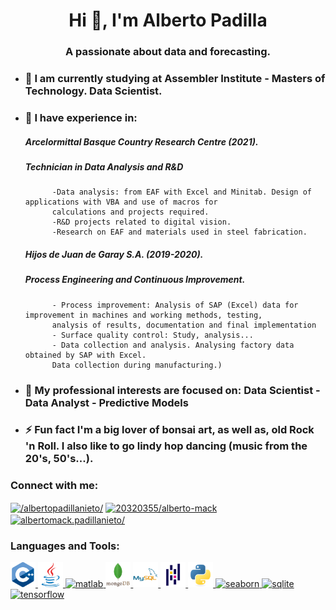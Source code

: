 <h1 align="center">Hi 👋, I'm Alberto Padilla</h1>
<h3 align="center">A passionate about data and forecasting.</h3>

- ### 🌱 I am currently studying at Assembler Institute - Masters of Technology. **Data Scientist.**

- ### 🤔 I have experience in:
    ##### Arcelormittal Basque Country Research Centre (2021). 
    ##### Technician in Data Analysis and R&D 
            -Data analysis: from EAF with Excel and Minitab. Design of applications with VBA and use of macros for 
            calculations and projects required. 
            -R&D projects related to digital vision. 
            -Research on EAF and materials used in steel fabrication. 

    ##### Hijos de Juan de Garay S.A. (2019-2020).
    ##### Process Engineering and Continuous Improvement.
            - Process improvement: Analysis of SAP (Excel) data for improvement in machines and working methods, testing, 
            analysis of results, documentation and final implementation 
            - Surface quality control: Study, analysis... 
            - Data collection and analysis. Analysing factory data obtained by SAP with Excel.
            Data collection during manufacturing.)

- ### 🔭 My professional interests are focused on: Data Scientist - Data Analyst - Predictive Models

- ### ⚡ Fun fact **I'm a big lover of bonsai art, as well as, old Rock 'n Roll. I also like to go lindy hop dancing (music from the 20's, 50's...).**

<h3 align="left">Connect with me:</h3>
<p align="left">
<a href="https://linkedin.com/in//albertopadillanieto/" target="blank"><img align="center" src="https://raw.githubusercontent.com/rahuldkjain/github-profile-readme-generator/master/src/images/icons/Social/linked-in-alt.svg" alt="/albertopadillanieto/" height="30" width="40" /></a>
<a href="https://stackoverflow.com/users/20320355/alberto-mack" target="blank"><img align="center" src="https://raw.githubusercontent.com/rahuldkjain/github-profile-readme-generator/master/src/images/icons/Social/stack-overflow.svg" alt="20320355/alberto-mack" height="30" width="40" /></a>
<a href="https://fb.com/albertomack.padillanieto/" target="blank"><img align="center" src="https://raw.githubusercontent.com/rahuldkjain/github-profile-readme-generator/master/src/images/icons/Social/facebook.svg" alt="albertomack.padillanieto/" height="30" width="40" /></a>
</p>

<h3 align="left">Languages and Tools:</h3>
<p align="left"> 
<a href="https://www.w3schools.com/cpp/" target="_blank" rel="noreferrer"> <img src="https://raw.githubusercontent.com/devicons/devicon/master/icons/cplusplus/cplusplus-original.svg" alt="cplusplus" width="40" height="40"/> </a>
<a href="https://www.java.com" target="_blank" rel="noreferrer"> <img src="https://raw.githubusercontent.com/devicons/devicon/master/icons/java/java-original.svg" alt="java" width="40" height="40"/> </a> 
<a href="https://www.mathworks.com/" target="_blank" rel="noreferrer"> <img src="https://upload.wikimedia.org/wikipedia/commons/2/21/Matlab_Logo.png" alt="matlab" width="40" height="40"/> </a> <a href="https://www.mongodb.com/" target="_blank" rel="noreferrer"> <img src="https://raw.githubusercontent.com/devicons/devicon/master/icons/mongodb/mongodb-original-wordmark.svg" alt="mongodb" width="40" height="40"/> </a>
<a href="https://www.mysql.com/" target="_blank" rel="noreferrer"> <img src="https://raw.githubusercontent.com/devicons/devicon/master/icons/mysql/mysql-original-wordmark.svg" alt="mysql" width="40" height="40"/> </a>
<a href="https://pandas.pydata.org/" target="_blank" rel="noreferrer"> <img src="https://raw.githubusercontent.com/devicons/devicon/2ae2a900d2f041da66e950e4d48052658d850630/icons/pandas/pandas-original.svg" alt="pandas" width="40" height="40"/> </a> <a href="https://www.python.org" target="_blank" rel="noreferrer"> <img src="https://raw.githubusercontent.com/devicons/devicon/master/icons/python/python-original.svg" alt="python" width="40" height="40"/> </a> 
<a href="https://seaborn.pydata.org/" target="_blank" rel="noreferrer"> <img src="https://seaborn.pydata.org/_images/logo-mark-lightbg.svg" alt="seaborn" width="40" height="40"/> </a>
<a href="https://www.sqlite.org/" target="_blank" rel="noreferrer"> <img src="https://www.vectorlogo.zone/logos/sqlite/sqlite-icon.svg" alt="sqlite" width="40" height="40"/> </a> <a href="https://www.tensorflow.org" target="_blank" rel="noreferrer"> <img src="https://www.vectorlogo.zone/logos/tensorflow/tensorflow-icon.svg" alt="tensorflow" width="40" height="40"/> </a>
</p>

